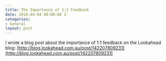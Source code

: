 ```yaml
---
title: The Importance of 1:1 Feedback
date: 2016-04-04 00:00:00 Z
categories:
- General
layout: post
---
```


I wrote a blog post about the importance of 1:1 feedback on the Lookahead blog:
[http://blog.lookahead.com.au/post/142207809231](http://blog.lookahead.com.au/post/142207809231)
